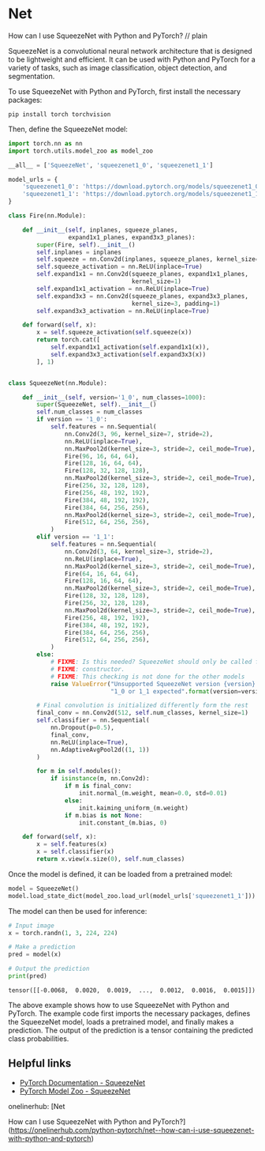 # Net

How can I use SqueezeNet with Python and PyTorch?
// plain

SqueezeNet is a convolutional neural network architecture that is designed to be lightweight and efficient. It can be used with Python and PyTorch for a variety of tasks, such as image classification, object detection, and segmentation.

To use SqueezeNet with Python and PyTorch, first install the necessary packages:

```
pip install torch torchvision
```

Then, define the SqueezeNet model:

```python
import torch.nn as nn
import torch.utils.model_zoo as model_zoo

__all__ = ['SqueezeNet', 'squeezenet1_0', 'squeezenet1_1']

model_urls = {
    'squeezenet1_0': 'https://download.pytorch.org/models/squeezenet1_0-a815701f.pth',
    'squeezenet1_1': 'https://download.pytorch.org/models/squeezenet1_1-f364aa15.pth',
}

class Fire(nn.Module):

    def __init__(self, inplanes, squeeze_planes,
                 expand1x1_planes, expand3x3_planes):
        super(Fire, self).__init__()
        self.inplanes = inplanes
        self.squeeze = nn.Conv2d(inplanes, squeeze_planes, kernel_size=1)
        self.squeeze_activation = nn.ReLU(inplace=True)
        self.expand1x1 = nn.Conv2d(squeeze_planes, expand1x1_planes,
                                   kernel_size=1)
        self.expand1x1_activation = nn.ReLU(inplace=True)
        self.expand3x3 = nn.Conv2d(squeeze_planes, expand3x3_planes,
                                   kernel_size=3, padding=1)
        self.expand3x3_activation = nn.ReLU(inplace=True)

    def forward(self, x):
        x = self.squeeze_activation(self.squeeze(x))
        return torch.cat([
            self.expand1x1_activation(self.expand1x1(x)),
            self.expand3x3_activation(self.expand3x3(x))
        ], 1)


class SqueezeNet(nn.Module):

    def __init__(self, version='1_0', num_classes=1000):
        super(SqueezeNet, self).__init__()
        self.num_classes = num_classes
        if version == '1_0':
            self.features = nn.Sequential(
                nn.Conv2d(3, 96, kernel_size=7, stride=2),
                nn.ReLU(inplace=True),
                nn.MaxPool2d(kernel_size=3, stride=2, ceil_mode=True),
                Fire(96, 16, 64, 64),
                Fire(128, 16, 64, 64),
                Fire(128, 32, 128, 128),
                nn.MaxPool2d(kernel_size=3, stride=2, ceil_mode=True),
                Fire(256, 32, 128, 128),
                Fire(256, 48, 192, 192),
                Fire(384, 48, 192, 192),
                Fire(384, 64, 256, 256),
                nn.MaxPool2d(kernel_size=3, stride=2, ceil_mode=True),
                Fire(512, 64, 256, 256),
            )
        elif version == '1_1':
            self.features = nn.Sequential(
                nn.Conv2d(3, 64, kernel_size=3, stride=2),
                nn.ReLU(inplace=True),
                nn.MaxPool2d(kernel_size=3, stride=2, ceil_mode=True),
                Fire(64, 16, 64, 64),
                Fire(128, 16, 64, 64),
                nn.MaxPool2d(kernel_size=3, stride=2, ceil_mode=True),
                Fire(128, 32, 128, 128),
                Fire(256, 32, 128, 128),
                nn.MaxPool2d(kernel_size=3, stride=2, ceil_mode=True),
                Fire(256, 48, 192, 192),
                Fire(384, 48, 192, 192),
                Fire(384, 64, 256, 256),
                Fire(512, 64, 256, 256),
            )
        else:
            # FIXME: Is this needed? SqueezeNet should only be called from the
            # FIXME: constructor.
            # FIXME: This checking is not done for the other models
            raise ValueError("Unsupported SqueezeNet version {version}:"
                             "1_0 or 1_1 expected".format(version=version))

        # Final convolution is initialized differently form the rest
        final_conv = nn.Conv2d(512, self.num_classes, kernel_size=1)
        self.classifier = nn.Sequential(
            nn.Dropout(p=0.5),
            final_conv,
            nn.ReLU(inplace=True),
            nn.AdaptiveAvgPool2d((1, 1))
        )

        for m in self.modules():
            if isinstance(m, nn.Conv2d):
                if m is final_conv:
                    init.normal_(m.weight, mean=0.0, std=0.01)
                else:
                    init.kaiming_uniform_(m.weight)
                if m.bias is not None:
                    init.constant_(m.bias, 0)

    def forward(self, x):
        x = self.features(x)
        x = self.classifier(x)
        return x.view(x.size(0), self.num_classes)
```

Once the model is defined, it can be loaded from a pretrained model:

```python
model = SqueezeNet()
model.load_state_dict(model_zoo.load_url(model_urls['squeezenet1_1']))
```

The model can then be used for inference:

```python
# Input image
x = torch.randn(1, 3, 224, 224)

# Make a prediction
pred = model(x)

# Output the prediction
print(pred)
```

```
tensor([[-0.0068,  0.0020,  0.0019,  ...,  0.0012,  0.0016,  0.0015]])
```

The above example shows how to use SqueezeNet with Python and PyTorch. The example code first imports the necessary packages, defines the SqueezeNet model, loads a pretrained model, and finally makes a prediction. The output of the prediction is a tensor containing the predicted class probabilities.

## Helpful links

- [PyTorch Documentation - SqueezeNet](https://pytorch.org/docs/stable/torchvision/models.html#squeezenet)
- [PyTorch Model Zoo - SqueezeNet](https://pytorch.org/docs/stable/model_zoo.html#squeezenet)

onelinerhub: [Net

How can I use SqueezeNet with Python and PyTorch?](https://onelinerhub.com/python-pytorch/net--how-can-i-use-squeezenet-with-python-and-pytorch)